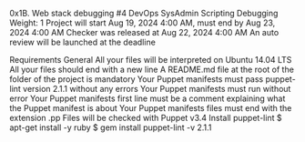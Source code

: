 0x1B. Web stack debugging #4
DevOps
SysAdmin
Scripting
Debugging
 Weight: 1
 Project will start Aug 19, 2024 4:00 AM, must end by Aug 23, 2024 4:00 AM
 Checker was released at Aug 22, 2024 4:00 AM
 An auto review will be launched at the deadline


Requirements
General
All your files will be interpreted on Ubuntu 14.04 LTS
All your files should end with a new line
A README.md file at the root of the folder of the project is mandatory
Your Puppet manifests must pass puppet-lint version 2.1.1 without any errors
Your Puppet manifests must run without error
Your Puppet manifests first line must be a comment explaining what the Puppet manifest is about
Your Puppet manifests files must end with the extension .pp
Files will be checked with Puppet v3.4
Install puppet-lint
$ apt-get install -y ruby
$ gem install puppet-lint -v 2.1.1
